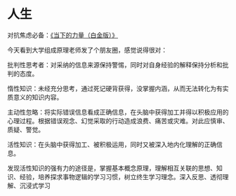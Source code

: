# 人生

对抗焦虑必备：[《当下的力量（白金版）》](https://weread.qq.com/web/bookDetail/5b932bd05cf3215b92b7cd5)



今天看到大学组成原理老师发了个朋友圈，感觉说得很对：

批判性思考者：对采纳的信息来源保持警惕，同时对自身经验的解释保持分析和批判的态度。

惰性知识：未经充分思考，通过死记硬背获得，没掌握内涵，从而无法转化为有实质意义的知识内容。

主动性忽略：将实际错误信息看成正确信息，在头脑中获得加工并得以积极应用的心理过程。根据错误观念、幻觉采取的行动造成浪费、痛苦或灾难。对此应慎审、质疑、警觉。

活性知识：在头脑中获得加工、被积极运用，同时又被深入地内化理解的正确信息。

发现活性知识的强有力的途径是，掌握基本概念原理，理解相互关联的思想、知识、经验，培养探求事物逻辑的学习习惯，树立终生学习理念。深入反思、透彻理解、沉浸式学习